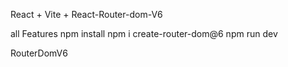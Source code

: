 React + Vite + React-Router-dom-V6 

all Features
npm install
npm i create-router-dom@6
npm run dev

R o u t e r D o m V 6 
 
 
